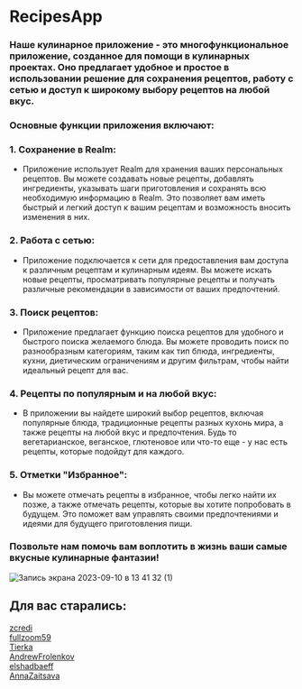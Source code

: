 # RecipesApp

### Наше кулинарное приложение - это многофункциональное приложение, созданное для помощи в кулинарных проектах. Оно предлагает удобное и простое в использовании решение для сохранения рецептов, работу с сетью и доступ к широкому выбору рецептов на любой вкус.

### Основные функции приложения включают:

### 1. Сохранение в Realm:
- Приложение использует Realm для хранения ваших персональных рецептов. Вы можете создавать новые рецепты, добавлять ингредиенты, указывать шаги приготовления и сохранять всю необходимую информацию в Realm. Это позволяет вам иметь быстрый и легкий доступ к вашим рецептам и возможность вносить изменения в них.

### 2. Работа с сетью:
- Приложение подключается к сети для предоставления вам доступа к различным рецептам и кулинарным идеям. Вы можете искать новые рецепты, просматривать популярные рецепты и получать различные рекомендации в зависимости от ваших предпочтений.

### 3. Поиск рецептов:
- Приложение предлагает функцию поиска рецептов для удобного и быстрого поиска желаемого блюда. Вы можете проводить поиск по разнообразным категориям, таким как тип блюда, ингредиенты, кухни, диетическим ограничениям и другим фильтрам, чтобы найти идеальный рецепт для вас.

### 4. Рецепты по популярным и на любой вкус:
- В приложении вы найдете широкий выбор рецептов, включая популярные блюда, традиционные рецепты разных кухонь мира, а также рецепты на любой вкус и предпочтения. Будь то вегетарианское, веганское, глютеновое или что-то еще - у нас есть рецепты, которые подойдут для каждого.

### 5. Отметки "Избранное":
- Вы можете отмечать рецепты в избранное, чтобы легко найти их позже, а также отмечать рецепты, которые вы хотите попробовать в будущем. Это поможет вам управлять своими предпочтениями и идеями для будущего приготовления пищи.

### Позвольте нам помочь вам воплотить в жизнь ваши самые вкусные кулинарные фантазии!

![Запись экрана 2023-09-10 в 13 41 32 (1)](https://github.com/zcredi/RecipesApp/assets/107634092/55945376-8070-45c5-9ebc-7d457d91864d)

## Для вас старались:

[zcredi](https://github.com/zcredi)</br>
[fullzoom59](https://github.com/fullzoom59)</br>
[Tierka](https://github.com/Tierka)</br>
[AndrewFrolenkov](https://github.com/AndrewFrolenkov)</br>
[elshadbaeff](https://github.com/elshadbaeff)</br>
[AnnaZaitsava](https://github.com/AnnaZaitsava)</br>

